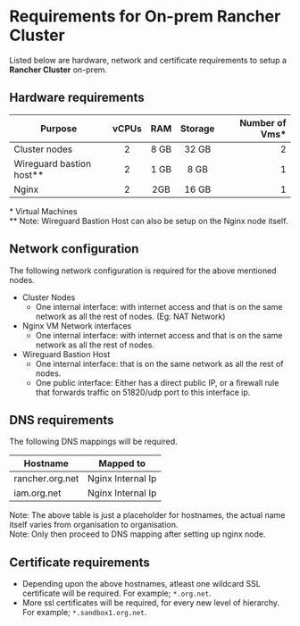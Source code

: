 # Requirements for On-prem Rancher Cluster

Listed below are hardware, network and certificate requirements to setup a **Rancher Cluster** on-prem.

## Hardware requirements

|Purpose|vCPUs|RAM|Storage| Number of Vms\*|
|---|:---:|:---:|:---:|---:|
|Cluster nodes | 2 | 8 GB | 32 GB | 2|
|Wireguard bastion host**| 2 | 1 GB | 8 GB |1|
|Nginx|2|2GB|16 GB|1|

\* Virtual Machines<br/>
\** Note: Wireguard Bastion Host can also be setup on the Nginx node itself.

## Network configuration

The following network configuration is required for the above mentioned nodes.
* Cluster Nodes
  * One internal interface: with internet access and that is on the same network as all the rest of nodes. (Eg: NAT Network)
* Nginx VM Network interfaces
  * One internal interface: with internet access and that is on the same network as all the rest of nodes.
* Wireguard Bastion Host
  * One internal interface: that is on the same network as all the rest of nodes.
  * One public interface: Either has a direct public IP, or a firewall rule that forwards traffic on 51820/udp port to this interface ip.

## DNS requirements

The following DNS mappings will be required.

| Hostname | Mapped to |
|---|---|
| rancher.org.net | Nginx Internal Ip |
| iam.org.net | Nginx Internal Ip |

Note: The above table is just a placeholder for hostnames, the actual name itself varies from organisation to organisation. <br/>
Note: Only then proceed to DNS mapping after setting up nginx node.

## Certificate requirements

* Depending upon the above hostnames, atleast one wildcard SSL certificate will be required. For example; `*.org.net`.
* More ssl certificates will be required, for every new level of hierarchy. For example; `*.sandbox1.org.net`.
